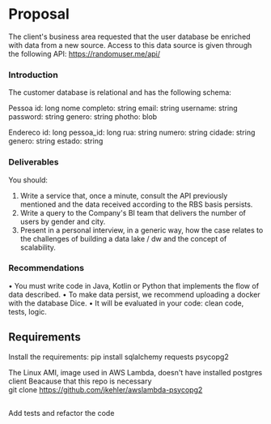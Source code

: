 # Proposal

The client's business area requested that the user database be
enriched with data from a new source. Access to this data source is given
through the following API: https://randomuser.me/api/

### Introduction

The customer database is relational and has the following schema:

Pessoa 
id: long 
nome completo: string
email: string
username: string
password: string
genero: string 
photho: blob

Endereco
id: long
pessoa_id: long
rua: string
numero: string
cidade: string
genero: string
estado: string

### Deliverables

You should:
1. Write a service that, once a minute, consult the API previously
mentioned and the data received according to the RBS basis persists.
2. Write a query to the Company's BI team that delivers the number of
users by gender and city.
3. Present in a personal interview, in a generic way, how the case relates to
the challenges of building a data lake / dw and the concept of scalability.

### Recommendations

• You must write code in Java, Kotlin or Python that implements the flow of
data described.
• To make data persist, we recommend uploading a docker with the database
Dice.
• It will be evaluated in your code: clean code, tests, logic.

## Requirements

Install the requirements:
pip install sqlalchemy requests psycopg2

The Linux AMI, image used in AWS Lambda, doesn't have installed postgres client
Beacause that this repo is necessary   
git clone https://github.com/jkehler/awslambda-psycopg2

##

Add tests and refactor the code

